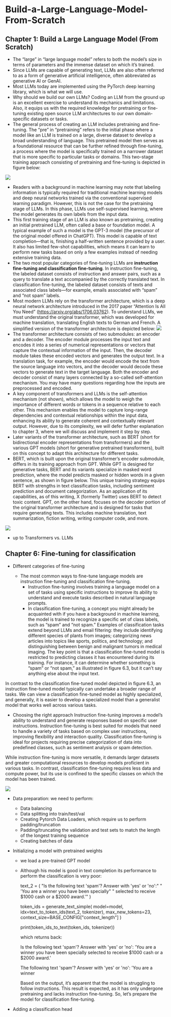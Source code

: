 # Build-a-Large-Language-Model-From-Scratch

## Chapter 1: Build a Large Language Model (From Scratch)

- The “large” in “large language model” refers to both the model’s size in terms of parameters and the immense dataset on which it’s trained.
- Since LLMs are capable of generating text, LLMs are also often referred to as a form of generative artificial intelligence, often abbreviated as generative AI or GenAI.
- Most LLMs today are implemented using the PyTorch deep learning library, which is what we will use.
- Why should we build our own LLMs? Coding an LLM from the ground up is an excellent exercise to understand its mechanics and limitations. Also, it equips us with the required knowledge for pretraining or fine-tuning existing open source LLM architectures to our own domain-specific datasets or tasks.
- The general process of creating an LLM includes pretraining and fine-tuning. The “pre” in “pretraining” refers to the initial phase where a model like an LLM is trained on a large, diverse dataset to develop a broad understanding of language. This pretrained model then serves as a foundational resource that can be further refined through fine-tuning, a process where the model is specifically trained on a narrower dataset that is more specific to particular tasks or domains. This two-stage training approach consisting of pretraining and fine-tuning is depicted in figure below:
  
![](https://github.com/DanialArab/images/blob/main/llm_from_scratch/1.png)

- Readers with a background in machine learning may note that labeling information is typically required for traditional machine learning models and deep neural networks trained via the conventional supervised learning paradigm. However, this is not the case for the pretraining stage of LLMs. In this phase, LLMs use self-supervised learning, where the model generates its own labels from the input data.
- This first training stage of an LLM is also known as pretraining, creating an initial pretrained LLM, often called a base or foundation model. A typical example of such a model is the GPT-3 model (the precursor of the original model offered in ChatGPT). This model is capable of text completion—that is, finishing a half-written sentence provided by a user. It also has limited few-shot capabilities, which means it can learn to perform new tasks based on only a few examples instead of needing extensive training data.
- The two most popular categories of fine-tuning LLMs are **instruction fine-tuning and classification fine-tuning**. In instruction fine-tuning, the labeled dataset consists of instruction and answer pairs, such as a query to translate a text accompanied by the correctly translated text. In classification fine-tuning, the labeled dataset consists of texts and associated class labels—for example, emails associated with “spam” and “not spam” labels.
- Most modern LLMs rely on the transformer architecture, which is a deep neural network architecture introduced in the 2017 paper “Attention Is All You Need” (https://arxiv.org/abs/1706.03762). To understand LLMs, we must understand the original transformer, which was developed for machine translation, translating English texts to German and French. A simplified version of the transformer architecture is depicted below:
![](https://github.com/DanialArab/images/blob/main/llm_from_scratch/2.transformer_architecture.png)
- The transformer architecture consists of two submodules: an encoder and a decoder. The encoder module processes the input text and encodes it into a series of numerical representations or vectors that capture the contextual information of the input. Then, the decoder module takes these encoded vectors and generates the output text. In a translation task, for example, the encoder would encode the text from the source language into vectors, and the decoder would decode these vectors to generate text in the target language. Both the encoder and decoder consist of many layers connected by a so-called self-attention mechanism. You may have many questions regarding how the inputs are preprocessed and encoded.
- A key component of transformers and LLMs is the self-attention mechanism (not shown), which allows the model to weigh the importance of different words or tokens in a sequence relative to each other. This mechanism enables the model to capture long-range dependencies and contextual relationships within the input data, enhancing its ability to generate coherent and contextually relevant output. However, due to its complexity, we will defer further explanation to chapter 3, where we will discuss and implement it step by step.
- Later variants of the transformer architecture, such as BERT (short for bidirectional encoder representations from transformers) and the various GPT models (short for generative pretrained transformers), built on this concept to adapt this architecture for different tasks.
- BERT, which is built upon the original transformer’s encoder submodule, differs in its training approach from GPT. While GPT is designed for generative tasks, BERT and its variants specialize in masked word prediction, where the model predicts masked or hidden words in a given sentence, as shown in figure below. This unique training strategy equips BERT with strengths in text classification tasks, including sentiment prediction and document categorization. As an application of its capabilities, as of this writing, X (formerly Twitter) uses BERT to detect toxic content. GPT, on the other hand, focuses on the decoder portion of the original transformer architecture and is designed for tasks that require generating texts. This includes machine translation, text summarization, fiction writing, writing computer code, and more.

![](https://github.com/DanialArab/images/blob/main/llm_from_scratch/3.bert_vs_gpt.png)

- up to Transformers vs. LLMs


## Chapter 6: Fine-tuning for classification

- Different categories of fine-tuning

  - The most common ways to fine-tune language models are instruction fine-tuning and classification fine-tuning.
    - Instruction fine-tuning involves training a language model on a set of tasks using specific instructions to improve its ability to understand and execute tasks described in natural language prompts.
    - In classification fine-tuning, a concept you might already be acquainted with if you have a background in machine learning, the model is trained to recognize a specific set of class labels, such as “spam” and “not spam.” Examples of classification tasks extend beyond LLMs and email filtering: they include identifying different species of plants from images; categorizing news articles into topics like sports, politics, and technology; and distinguishing between benign and malignant tumors in medical imaging. The key point is that a classification fine-tuned model is restricted to predicting classes it has encountered during its training. For instance, it can determine whether something is “spam” or “not spam,” as illustrated in figure 6.3, but it can’t say anything else about the input text.

In contrast to the classification fine-tuned model depicted in figure 6.3, an instruction fine-tuned model typically can undertake a broader range of tasks. We can view a classification fine-tuned model as highly specialized, and generally, it is easier to develop a specialized model than a generalist model that works well across various tasks.

- Choosing the right approach
Instruction fine-tuning improves a model’s ability to understand and generate responses based on specific user instructions. Instruction fine-tuning is best suited for models that need to handle a variety of tasks based on complex user instructions, improving flexibility and interaction quality. Classification fine-tuning is ideal for projects requiring precise categorization of data into predefined classes, such as sentiment analysis or spam detection.

While instruction fine-tuning is more versatile, it demands larger datasets and greater computational resources to develop models proficient in various tasks. In contrast, classification fine-tuning requires less data and compute power, but its use is confined to the specific classes on which the model has been trained.

![](https://github.com/DanialArab/images/blob/main/llm_from_scratch/4.fine_tune_classification_steps.png) 

- Data preparation: we need to perform:
  - Data balancing
  - Data splitting into train/test/val
  - Creating Pytorch Data Loaders, which require us to perform padding/truncation
  - Padding/truncating the validation and test sets to match the length of the longest training sequence
  - Creating batches of data

- Initializing a model with pretrained weights
  - we load a pre-trained GPT model
  - Although his model is good in text completion its performance to perform the classification is very poor:

     text_2 = (
        "Is the following text 'spam'? Answer with 'yes' or 'no':"
        " 'You are a winner you have been specially"
        " selected to receive $1000 cash or a $2000 award.'"
    )
    
    token_ids = generate_text_simple(
        model=model,
        idx=text_to_token_ids(text_2, tokenizer),
        max_new_tokens=23,
        context_size=BASE_CONFIG["context_length"]
    )
    
    print(token_ids_to_text(token_ids, tokenizer))

    which returns back:
    
    Is the following text 'spam'? Answer with 'yes' or 'no': 'You are a winner you have been specially selected to receive $1000 cash or a $2000 award.'
    
    The following text 'spam'? Answer with 'yes' or 'no': 'You are a winner
 
    Based on the output, it’s apparent that the model is struggling to follow instructions. This result is expected, as it has only undergone pretraining and lacks instruction fine-tuning. So, let’s prepare the model for classification fine-tuning.

- Adding a classification head
